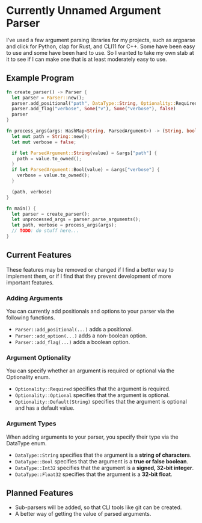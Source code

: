 # Currently Unnamed Argument Parser
I've used a few argument parsing libraries for my projects, such as argparse and click for Python, clap for Rust, and CLI11 for C++. 
Some have been easy to use and some have been hard to use. 
So I wanted to take my own stab at it to see if I can make one that is at least moderately easy to use.

## Example Program
```rust
fn create_parser() -> Parser {
  let parser = Parser::new();
  parser.add_positional("path", DataType::String, Optionality::Required);
  parser.add_flag("verbose", Some("v"), Some("verbose"), false)
  parser
}

fn process_args(args: HashMap<String, ParsedArgument>) -> (String, bool) {
  let mut path = String::new();
  let mut verbose = false;

  if let ParsedArgument::String(value) = &args["path"] {
    path = value.to_owned();
  }
  if let ParsedArgument::Bool(value) = &args["verbose"] {
    verbose = value.to_owned();
  }

  (path, verbose)
}

fn main() {
  let parser = create_parser();
  let unprocessed_args = parser.parse_arguments();
  let path, verbose = process_args(args);
  // TODO: do stuff here...
}
```

## Current Features
These features may be removed or changed if I find a better way to implement them,
or if I find that they prevent development of more important features.

### Adding Arguments
You can currently add positionals and options to your parser via the following functions.
- ```Parser::add_positional(...)``` adds a positional.
- ```Parser::add_option(...)``` adds a non-boolean option.
- ```Parser::add_flag(...)``` adds a boolean option.

### Argument Optionality
You can specify whether an argument is required or optional via the Optionality enum.
- ```Optionality::Required``` specifies that the argument is required.
- ```Optionality::Optional``` specifies that the argument is optional.
- ```Optionality::Default(String)``` specifies that the argument is optional and has a default value.

### Argument Types
When adding arguments to your parser, you specify their type via the DataType enum.
- ```DataType::String``` specifies that the argument is a **string of characters**.
- ```DataType::Bool``` specifies that the argument is a **true or false boolean**.
- ```DataType::Int32``` specifies that the argument is a **signed, 32-bit integer**.
- ```DataType::Float32``` specifies that the argument is a **32-bit float**.

## Planned Features
- Sub-parsers will be added, so that CLI tools like git can be created.
- A better way of getting the value of parsed arguments.
